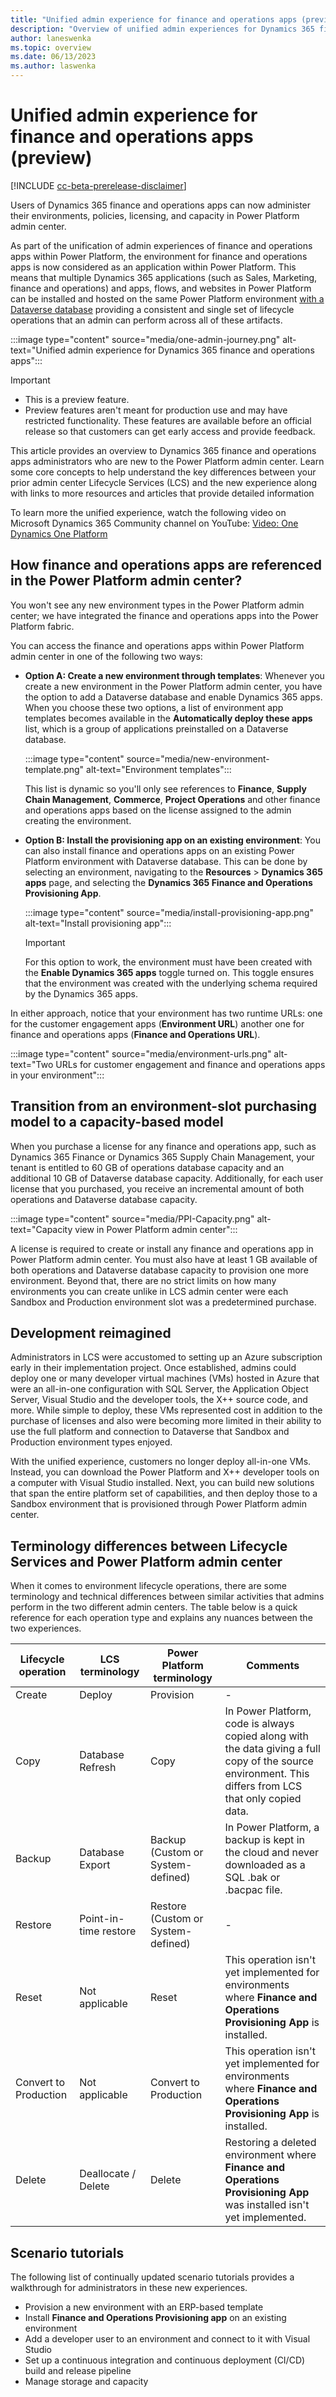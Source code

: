 ```yaml
---
title: "Unified admin experience for finance and operations apps (preview)"
description: "Overview of unified admin experiences for Dynamics 365 finance and operations apps customers in Power Platform admin center"
author: laneswenka
ms.topic: overview
ms.date: 06/13/2023
ms.author: laswenka
---
```


# Unified admin experience for finance and operations apps (preview)

[!INCLUDE [cc-beta-prerelease-disclaimer](../../includes/cc-beta-prerelease-disclaimer.md)]

Users of Dynamics 365 finance and operations apps can now administer their environments, policies, licensing, and capacity in Power Platform admin center.

As part of the unification of admin experiences of finance and operations apps within Power Platform, the environment for finance and operations apps is now considered as an application within Power Platform. This means that multiple Dynamics 365 applications (such as Sales, Marketing, finance and operations) and apps, flows, and websites in Power Platform can be installed and hosted on the same Power Platform environment [with a Dataverse database](/power-platform/admin/create-environment#create-an-environment-with-a-database) providing a consistent and single set of lifecycle operations that an admin can perform across all of these artifacts.

:::image type="content" source="media/one-admin-journey.png" alt-text="Unified admin experience for Dynamics 365 finance and operations apps":::

> [!IMPORTANT]
>
> - This is a preview feature.
> - Preview features aren't meant for production use and may have restricted functionality. These features are available before an official release so that customers can get early access and provide feedback.

This article provides an overview to Dynamics 365 finance and operations apps administrators who are new to the Power Platform admin center. Learn some core concepts to help understand the key differences between your prior admin center Lifecycle Services (LCS) and the new experience along with links to more resources and articles that provide detailed information

To learn more the unified experience, watch the following video on Microsoft Dynamics 365 Community channel on YouTube: [Video: One Dynamics One Platform](https://www.youtube.com/embed/VPQSmtgzfjM)

## How finance and operations apps are referenced in the Power Platform admin center?

You won't see any new environment types in the Power Platform admin center; we have integrated the finance and operations apps into the Power Platform fabric.

You can access the finance and operations apps within Power Platform admin center in one of the following two ways:

- **Option A: Create a new environment through templates**: Whenever you create a new environment in the Power Platform admin center, you have the option to add a Dataverse database and enable Dynamics 365 apps. When you choose these two options, a list of environment app templates becomes available in the **Automatically deploy these apps** list, which is a group of applications preinstalled on a Dataverse database.  

  :::image type="content" source="media/new-environment-template.png" alt-text="Environment templates":::

  This list is dynamic so you'll only see references to **Finance**, **Supply Chain Management**, **Commerce**, **Project Operations** and other finance and operations apps based on the license assigned to the admin creating the environment.

- **Option B: Install the provisioning app on an existing environment**: You can also install finance and operations apps on an existing Power Platform environment with Dataverse database. This can be done by selecting an environment, navigating to the **Resources** > **Dynamics 365 apps** page, and selecting the **Dynamics 365 Finance and Operations Provisioning App**.

  :::image type="content" source="media/install-provisioning-app.png" alt-text="Install provisioning app":::

  > [!IMPORTANT]
  > For this option to work, the environment must have been created with the **Enable Dynamics 365 apps** toggle turned on. This toggle ensures that the environment was created with the underlying schema required by the Dynamics 365 apps.

In either approach, notice that your environment has two runtime URLs: one for the customer engagement apps (**Environment URL**) another one for finance and operations apps (**Finance and Operations URL**).

:::image type="content" source="media/environment-urls.png" alt-text="Two URLs for customer engagement and finance and operations apps in your environment":::

## Transition from an environment-slot purchasing model to a capacity-based model

When you purchase a license for any finance and operations app, such as Dynamics 365 Finance or Dynamics 365 Supply Chain Management, your tenant is entitled to 60 GB of operations database capacity and an additional 10 GB of Dataverse database capacity. Additionally, for each user license that you purchased, you receive an incremental amount of both operations and Dataverse database capacity.

:::image type="content" source="media/PPI-Capacity.png" alt-text="Capacity view in Power Platform admin center":::

A license is required to create or install any finance and operations app in Power Platform admin center. You must also have at least 1 GB available of both operations and Dataverse database capacity to provision one more environment.  Beyond that, there are no strict limits on how many environments you can create unlike in LCS admin center were each Sandbox and Production environment slot was a predetermined purchase.

## Development reimagined

Administrators in LCS were accustomed to setting up an Azure subscription early in their implementation project. Once established, admins could deploy one or many developer virtual machines (VMs) hosted in Azure that were an all-in-one configuration with SQL Server, the Application Object Server, Visual Studio and the developer tools, the X++ source code, and more.  While simple to deploy, these VMs represented cost in addition to the purchase of licenses and also were becoming more limited in their ability to use the full platform and connection to Dataverse that Sandbox and Production environment types enjoyed.

With the unified experience, customers no longer deploy all-in-one VMs.  Instead, you can download the Power Platform and X++ developer tools on a computer with Visual Studio installed. Next, you can build new solutions that span the entire platform set of capabilities, and then deploy those to a Sandbox environment that is provisioned through Power Platform admin center.  

## Terminology differences between Lifecycle Services and Power Platform admin center

When it comes to environment lifecycle operations, there are some terminology and technical differences between similar activities that admins perform in the two different admin centers. The table below is a quick reference for each operation type and explains any nuances between the two experiences.

| Lifecycle operation | LCS terminology | Power Platform terminology | Comments |
| ----------- | ----------- |----------- |----------- |
| Create | Deploy | Provision | - |
| Copy | Database Refresh | Copy | In Power Platform, code is always copied along with the data giving a full copy of the source environment.  This differs from LCS that only copied data. |
|Backup | Database Export | Backup (Custom or System-defined)| In Power Platform, a backup is kept in the cloud and never downloaded as a SQL .bak or .bacpac file. |
| Restore | Point-in-time restore | Restore (Custom or System-defined)| - |
| Reset | Not applicable | Reset| This operation isn't yet implemented for environments where **Finance and Operations Provisioning App** is installed. |
| Convert to Production | Not applicable | Convert to Production | This operation isn't yet implemented for environments where **Finance and Operations Provisioning App** is installed. |
| Delete | Deallocate / Delete | Delete | Restoring a deleted environment where **Finance and Operations Provisioning App** was installed isn't yet implemented. |

## Scenario tutorials

The following list of continually updated scenario tutorials provides a walkthrough for administrators in these new experiences.

- Provision a new environment with an ERP-based template
- Install **Finance and Operations Provisioning app** on an existing environment
- Add a developer user to an environment and connect to it with Visual Studio
- Set up a continuous integration and continuous deployment (CI/CD) build and release pipeline
- Manage storage and capacity
